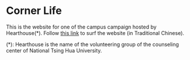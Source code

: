 # Corner Life

This is the website for one of the campus campaign hosted by Hearthouse(*). Follow [this link](https://pclightyear.github.io/counseling_center_corner_life/) to surf the website (in Traditional Chinese).

(*): Hearthouse is the name of the volunteering group of the counseling center of National Tsing Hua University.
